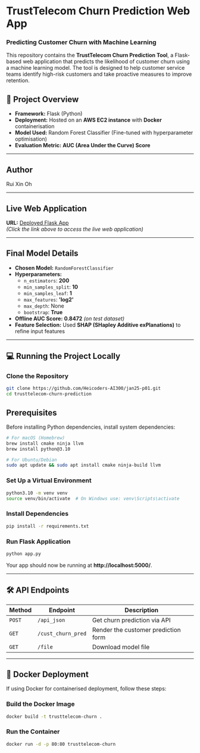# TrustTelecom Churn Prediction Web App

### Predicting Customer Churn with Machine Learning

This repository contains the **TrustTelecom Churn Prediction Tool**, a Flask-based web application that predicts the likelihood of customer churn using a machine learning model. The tool is designed to help customer service teams identify high-risk customers and take proactive measures to improve retention.

## 📌 Project Overview
- **Framework:** Flask (Python)
- **Deployment:** Hosted on an **AWS EC2 instance** with **Docker** containerisation
- **Model Used:** Random Forest Classifier (Fine-tuned with hyperparameter optimisation)
- **Evaluation Metric:** **AUC (Area Under the Curve) Score**

---

## Author
Rui Xin Oh

---

## Live Web Application
**URL:** [Deployed Flask App](http://ec2-18-116-49-118.us-east-2.compute.amazonaws.com/)  
*(Click the link above to access the live web application)*

---

## Final Model Details

- **Chosen Model:** `RandomForestClassifier`
- **Hyperparameters:**
  - `n_estimators`: **200**
  - `min_samples_split`: **10**
  - `min_samples_leaf`: **1**
  - `max_features`: **'log2'**
  - `max_depth`: None
  - `bootstrap`: **True**
- **Offline AUC Score:** **0.8472** *(on test dataset)*
- **Feature Selection:** Used **SHAP (SHapley Additive exPlanations)** to refine input features

---

## 💻 Running the Project Locally

### **Clone the Repository**
```bash
git clone https://github.com/Heicoders-AI300/jan25-p01.git
cd trusttelecom-churn-prediction
```

## Prerequisites
Before installing Python dependencies, install system dependencies:

```bash
# For macOS (Homebrew)
brew install cmake ninja llvm
brew install python@3.10

# For Ubuntu/Debian
sudo apt update && sudo apt install cmake ninja-build llvm
```

### **Set Up a Virtual Environment**
```bash
python3.10 -m venv venv
source venv/bin/activate  # On Windows use: venv\Scripts\activate
```

### **Install Dependencies**
```bash
pip install -r requirements.txt
```

### **Run Flask Application**
```bash
python app.py
```
Your app should now be running at **http://localhost:5000/**.

---

## 🛠️ API Endpoints
| Method | Endpoint         | Description |
|--------|-----------------|-------------|
| `POST` | `/api_json`      | Get churn prediction via API |
| `GET`  | `/cust_churn_pred` | Render the customer prediction form |
| `GET`  | `/file`          | Download model file |

---

## 🐳 Docker Deployment
If using Docker for containerised deployment, follow these steps:

### **Build the Docker Image**
```bash
docker build -t trusttelecom-churn .
```

### **Run the Container**
```bash
docker run -d -p 80:80 trusttelecom-churn
```
